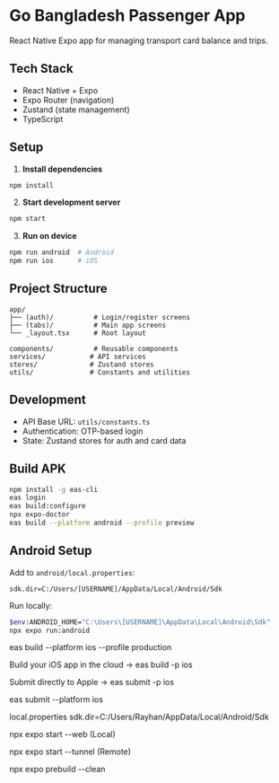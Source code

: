 # Go Bangladesh Passenger App

React Native Expo app for managing transport card balance and trips.

## Tech Stack

- React Native + Expo
- Expo Router (navigation)
- Zustand (state management)
- TypeScript

## Setup

1. **Install dependencies**
```bash
npm install
```

2. **Start development server**
```bash
npm start
```

3. **Run on device**
```bash
npm run android  # Android
npm run ios      # iOS
```

## Project Structure

```
app/
├── (auth)/          # Login/register screens
├── (tabs)/          # Main app screens
└── _layout.tsx      # Root layout

components/          # Reusable components
services/           # API services
stores/             # Zustand stores
utils/              # Constants and utilities
```

## Development

- API Base URL: `utils/constants.ts`
- Authentication: OTP-based login
- State: Zustand stores for auth and card data

## Build APK

```bash
npm install -g eas-cli
eas login
eas build:configure
npx expo-doctor
eas build --platform android --profile preview
```

## Android Setup

Add to `android/local.properties`:
```
sdk.dir=C:/Users/[USERNAME]/AppData/Local/Android/Sdk
```

Run locally:
```bash
$env:ANDROID_HOME="C:\Users\[USERNAME]\AppData\Local\Android\Sdk"
npx expo run:android
```

eas build --platform ios --profile production

Build your iOS app in the cloud -> eas build -p ios

Submit directly to Apple -> eas submit -p ios

eas submit --platform ios

local.properties
sdk.dir=C:/Users/Rayhan/AppData/Local/Android/Sdk

npx expo start --web (Local)

npx expo start --tunnel (Remote)

npx expo prebuild --clean